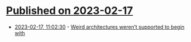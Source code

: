 # [Published on 2023-02-17](index.md)

* [2023-02-17, 11:02:30](https://news.ycombinator.com/item?id=34833229) - [Weird architectures weren’t supported to begin with](https://blog.yossarian.net/2021/02/28/Weird-architectures-werent-supported-to-begin-with)
